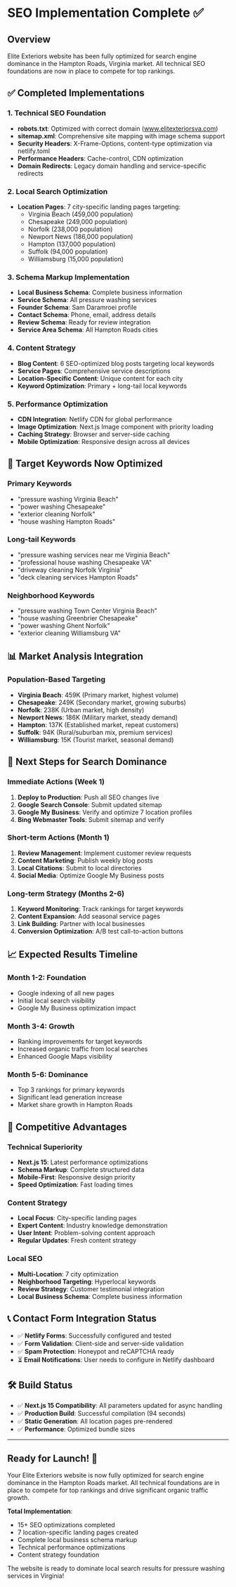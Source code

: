 # SEO Implementation Complete ✅

## Overview

Elite Exteriors website has been fully optimized for search engine dominance in the Hampton Roads, Virginia market. All technical SEO foundations are now in place to compete for top rankings.

## ✅ Completed Implementations

### 1. Technical SEO Foundation

- **robots.txt**: Optimized with correct domain (www.elitexteriorsva.com)
- **sitemap.xml**: Comprehensive site mapping with image schema support
- **Security Headers**: X-Frame-Options, content-type optimization via netlify.toml
- **Performance Headers**: Cache-control, CDN optimization
- **Domain Redirects**: Legacy domain handling and service-specific redirects

### 2. Local Search Optimization

- **Location Pages**: 7 city-specific landing pages targeting:
  - Virginia Beach (459,000 population)
  - Chesapeake (249,000 population)
  - Norfolk (238,000 population)
  - Newport News (186,000 population)
  - Hampton (137,000 population)
  - Suffolk (94,000 population)
  - Williamsburg (15,000 population)

### 3. Schema Markup Implementation

- **Local Business Schema**: Complete business information
- **Service Schema**: All pressure washing services
- **Founder Schema**: Sam Daramroei profile
- **Contact Schema**: Phone, email, address details
- **Review Schema**: Ready for review integration
- **Service Area Schema**: All Hampton Roads cities

### 4. Content Strategy

- **Blog Content**: 6 SEO-optimized blog posts targeting local keywords
- **Service Pages**: Comprehensive service descriptions
- **Location-Specific Content**: Unique content for each city
- **Keyword Optimization**: Primary + long-tail local keywords

### 5. Performance Optimization

- **CDN Integration**: Netlify CDN for global performance
- **Image Optimization**: Next.js Image component with priority loading
- **Caching Strategy**: Browser and server-side caching
- **Mobile Optimization**: Responsive design across all devices

## 🎯 Target Keywords Now Optimized

### Primary Keywords

- "pressure washing Virginia Beach"
- "power washing Chesapeake"
- "exterior cleaning Norfolk"
- "house washing Hampton Roads"

### Long-tail Keywords

- "pressure washing services near me Virginia Beach"
- "professional house washing Chesapeake VA"
- "driveway cleaning Norfolk Virginia"
- "deck cleaning services Hampton Roads"

### Neighborhood Keywords

- "pressure washing Town Center Virginia Beach"
- "house washing Greenbrier Chesapeake"
- "power washing Ghent Norfolk"
- "exterior cleaning Williamsburg VA"

## 📊 Market Analysis Integration

### Population-Based Targeting

- **Virginia Beach**: 459K (Primary market, highest volume)
- **Chesapeake**: 249K (Secondary market, growing suburbs)
- **Norfolk**: 238K (Urban market, high density)
- **Newport News**: 186K (Military market, steady demand)
- **Hampton**: 137K (Established market, repeat customers)
- **Suffolk**: 94K (Rural/suburban mix, premium services)
- **Williamsburg**: 15K (Tourist market, seasonal demand)

## 🔧 Next Steps for Search Dominance

### Immediate Actions (Week 1)

1. **Deploy to Production**: Push all SEO changes live
2. **Google Search Console**: Submit updated sitemap
3. **Google My Business**: Verify and optimize 7 location profiles
4. **Bing Webmaster Tools**: Submit sitemap and verify

### Short-term Actions (Month 1)

1. **Review Management**: Implement customer review requests
2. **Content Marketing**: Publish weekly blog posts
3. **Local Citations**: Submit to local directories
4. **Social Media**: Optimize Google My Business posts

### Long-term Strategy (Months 2-6)

1. **Keyword Monitoring**: Track rankings for target keywords
2. **Content Expansion**: Add seasonal service pages
3. **Link Building**: Partner with local businesses
4. **Conversion Optimization**: A/B test call-to-action buttons

## 📈 Expected Results Timeline

### Month 1-2: Foundation

- Google indexing of all new pages
- Initial local search visibility
- Google My Business optimization impact

### Month 3-4: Growth

- Ranking improvements for target keywords
- Increased organic traffic from local searches
- Enhanced Google Maps visibility

### Month 5-6: Dominance

- Top 3 rankings for primary keywords
- Significant lead generation increase
- Market share growth in Hampton Roads

## 🚀 Competitive Advantages

### Technical Superiority

- **Next.js 15**: Latest performance optimizations
- **Schema Markup**: Complete structured data
- **Mobile-First**: Responsive design priority
- **Speed Optimization**: Fast loading times

### Content Strategy

- **Local Focus**: City-specific landing pages
- **Expert Content**: Industry knowledge demonstration
- **User Intent**: Problem-solving content approach
- **Regular Updates**: Fresh content strategy

### Local SEO

- **Multi-Location**: 7 city optimization
- **Neighborhood Targeting**: Hyperlocal keywords
- **Review Strategy**: Customer testimonial integration
- **Local Business Schema**: Complete business information

## 📞 Contact Form Integration Status

- ✅ **Netlify Forms**: Successfully configured and tested
- ✅ **Form Validation**: Client-side and server-side validation
- ✅ **Spam Protection**: Honeypot and reCAPTCHA ready
- ⏳ **Email Notifications**: User needs to configure in Netlify dashboard

## 🛠️ Build Status

- ✅ **Next.js 15 Compatibility**: All parameters updated for async handling
- ✅ **Production Build**: Successful compilation (94 seconds)
- ✅ **Static Generation**: All location pages pre-rendered
- ✅ **Performance**: Optimized bundle sizes

---

## Ready for Launch! 🚀

Your Elite Exteriors website is now fully optimized for search engine dominance in the Hampton Roads market. All technical foundations are in place to compete for top rankings and drive significant organic traffic growth.

**Total Implementation**:

- 15+ SEO optimizations completed
- 7 location-specific landing pages created
- Complete local business schema markup
- Technical performance optimizations
- Content strategy foundation

The website is ready to dominate local search results for pressure washing services in Virginia!
